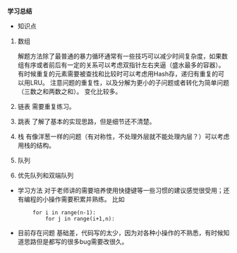**学习总结**

* 知识点
1. 数组

   解题方法除了最普通的暴力循环通常有一些技巧可以减少时间复杂度，如果数组有序或者前后有一定的关系可以考虑双指针左右夹逼（盛水最多的容器）。
   有时候重复的元素需要被查找和比较时可以考虑用Hash存，递归有重复的可以用LRU。
   注意问题的重复性，以及分解为更小的子问题或者转化为简单问题（三数之和两数之和）。
变化比较多。
2. 链表
   需要重复练习。
3. 跳表
   了解了基本的实现思路，但是细节还不清楚。
4. 栈
   有像洋葱一样的问题（有对称性，不处理外层就不能处理内层？）可以考虑用栈的结构。
5. 队列
6. 优先队列和双端队列

* 学习方法
  对于老师讲的需要培养使用快捷键等一些习惯的建议感觉很受用；还有编程的小操作需要积累并熟练。
  比如
```
        for i in range(n-1):
            for j in range(i+1,n):

```

* 目前存在问题
  基础差，代码写的太少，因为对各种小操作的不熟悉，有时候知道思路但是都写的很多bug需要改很久。
